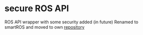 # secure ROS API 

ROS API wrapper with some security added (in future)
Renamed to smartROS and moved to own [repository](https://github.com/BlackVS/smartROS)
